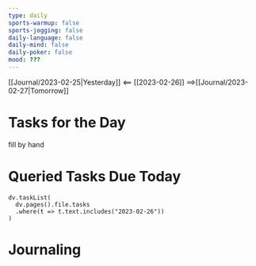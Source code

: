 ```yaml
---
type: daily
sports-warmup: false
sports-jogging: false
daily-language: false
daily-mind: false
daily-poker: false
mood: ???
---
```


[[Journal/2023-02-25|Yesterday]] <== [[2023-02-26]] ==>[[Journal/2023-02-27|Tomorrow]]


# Tasks for the Day

fill by hand


# Queried Tasks Due Today

```dataviewjs
dv.taskList(
  dv.pages().file.tasks
  .where(t => t.text.includes("2023-02-26"))
)
```



# Journaling

